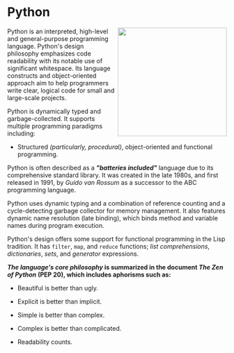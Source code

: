 # Python



<img align="right" width="250" src="https://upload.wikimedia.org/wikipedia/commons/f/f8/Python_logo_and_wordmark.svg">


Python is an interpreted, high-level and general-purpose programming language. Python's design philosophy emphasizes code readability with its notable use of significant whitespace. Its language constructs and object-oriented approach aim to help programmers write clear, logical code for small and large-scale projects.


Python is dynamically typed and garbage-collected. It supports multiple programming paradigms including:


* Structured _(particularly, procedural)_, object-oriented and functional programming. 


Python is often described as a _**"batteries included"**_ language due to its comprehensive standard library. It was created in the late 1980s, and first released in 1991, by _Guido van Rossum_ as a successor to the ABC programming language.


Python uses dynamic typing and a combination of reference counting and a cycle-detecting garbage collector for memory management. It also features dynamic name resolution (late binding), which binds method and variable names during program execution.


Python's design offers some support for functional programming in the Lisp tradition. It has `filter`, `map`, and `reduce` functions; _list comprehensions_, _dictionaries_, _sets_, and _generator_ expressions. 


**_The language's core philosophy_ is summarized in the document _The Zen of Python_ (PEP 20), which includes aphorisms such as:**


* Beautiful is better than ugly.



* Explicit is better than implicit.



* Simple is better than complex.



* Complex is better than complicated.



* Readability counts.